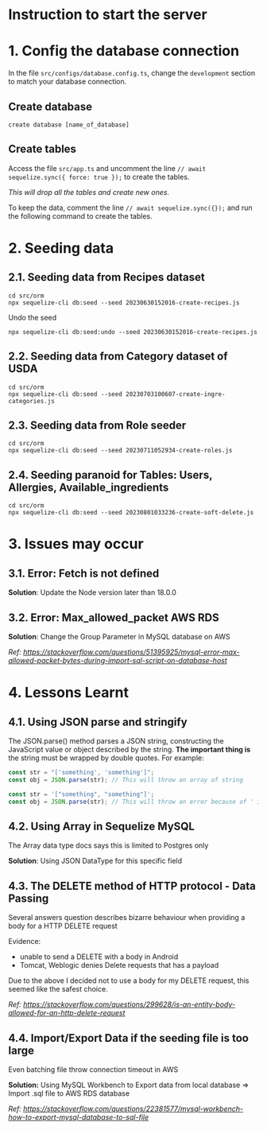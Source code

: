 # Instruction to start the server

# 1. Config the database connection

In the file `src/configs/database.config.ts`, change the `development` section to match your database connection.

## Create database

```
create database [name_of_database]
```

## Create tables

Access the file `src/app.ts` and uncomment the line `// await sequelize.sync({ force: true });` to create the tables.

_This will drop all the tables and create new ones._

To keep the data, comment the line `// await sequelize.sync({});` and run the following command to create the tables.

# 2. Seeding data

## 2.1. Seeding data from Recipes dataset

```
cd src/orm
npx sequelize-cli db:seed --seed 20230630152016-create-recipes.js
```

Undo the seed

```
npx sequelize-cli db:seed:undo --seed 20230630152016-create-recipes.js
```

## 2.2. Seeding data from Category dataset of USDA

```
cd src/orm
npx sequelize-cli db:seed --seed 20230703100607-create-ingre-categories.js
```

## 2.3. Seeding data from Role seeder

```
cd src/orm
npx sequelize-cli db:seed --seed 20230711052934-create-roles.js
```

## 2.4. Seeding paranoid for Tables: Users, Allergies, Available_ingredients

```
cd src/orm
npx sequelize-cli db:seed --seed 20230801033236-create-soft-delete.js
```

# 3. Issues may occur

## 3.1. Error: Fetch is not defined

**Solution**: Update the Node version later than 18.0.0

## 3.2. Error: Max_allowed_packet AWS RDS

**Solution**: Change the Group Parameter in MySQL database on AWS

*Ref: https://stackoverflow.com/questions/51395925/mysql-error-max-allowed-packet-bytes-during-import-sql-script-on-database-host*

# 4. Lessons Learnt

## 4.1. Using JSON parse and stringify

The JSON.parse() method parses a JSON string, constructing the JavaScript value or object described by the string. **The important thing is** the string must be wrapped by double quotes. For example:

```typescript
const str = "['something', 'something']";
const obj = JSON.parse(str); // This will throw an array of string
```

```typescript
const str = '["something", "something"]';
const obj = JSON.parse(str); // This will throw an error because of ' instead of "
```

## 4.2. Using Array in Sequelize MySQL
The Array data type docs says this is limited to Postgres only
 
**Solution**: Using JSON DataType for this specific field

## 4.3. The DELETE method of HTTP protocol - Data Passing
Several answers question describes bizarre behaviour when providing a body for a HTTP DELETE request

Evidence: 
- unable to send a DELETE with a body in Android
- Tomcat, Weblogic denies Delete requests that has a payload

Due to the above I decided not to use a body for my DELETE request, this seemed like the safest choice.

*Ref: https://stackoverflow.com/questions/299628/is-an-entity-body-allowed-for-an-http-delete-request*

## 4.4. Import/Export Data if the seeding file is too large 

Even batching file throw connection timeout in AWS 

**Solution:** Using MySQL Workbench to Export data from local database => Import .sql file to AWS RDS database

*Ref: https://stackoverflow.com/questions/22381577/mysql-workbench-how-to-export-mysql-database-to-sql-file*
